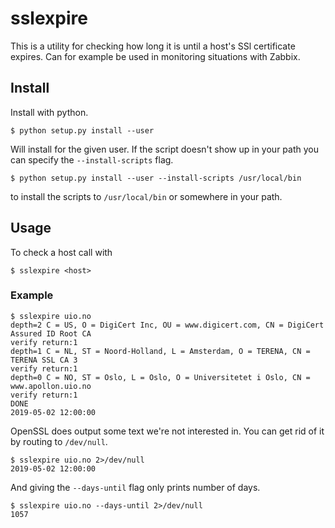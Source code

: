 sslexpire
=========

This is a utility for checking how long it is until a host's SSl certificate
expires. Can for example be used in monitoring situations with Zabbix.

## Install

Install with python.

```
$ python setup.py install --user
```

Will install for the given user. If the script doesn't show up in your path you
can specify the `--install-scripts` flag.

```
$ python setup.py install --user --install-scripts /usr/local/bin
```

to install the scripts to `/usr/local/bin` or somewhere in your path.

## Usage

To check a host call with

```
$ sslexpire <host>
```

### Example

```
$ sslexpire uio.no
depth=2 C = US, O = DigiCert Inc, OU = www.digicert.com, CN = DigiCert Assured ID Root CA
verify return:1
depth=1 C = NL, ST = Noord-Holland, L = Amsterdam, O = TERENA, CN = TERENA SSL CA 3
verify return:1
depth=0 C = NO, ST = Oslo, L = Oslo, O = Universitetet i Oslo, CN = www.apollon.uio.no
verify return:1
DONE
2019-05-02 12:00:00
```

OpenSSL does output some text we're not interested in. You can get rid of it by
routing to `/dev/null`.

```
$ sslexpire uio.no 2>/dev/null
2019-05-02 12:00:00
```

And giving the `--days-until` flag only prints number of days.

```
$ sslexpire uio.no --days-until 2>/dev/null
1057
```
